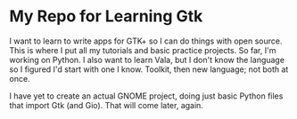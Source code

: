 # My Repo for Learning Gtk
I want to learn to write apps for GTK+ so I can do things with open source. This is where I put all my tutorials and basic practice projects.
So far, I'm working on Python. I also want to learn Vala, but I don't know the language so I figured I'd start with one I know. Toolkit, then new language; not both at once.

I have yet to create an actual GNOME project, doing just basic Python files that import Gtk (and Gio). That will come later, again.
